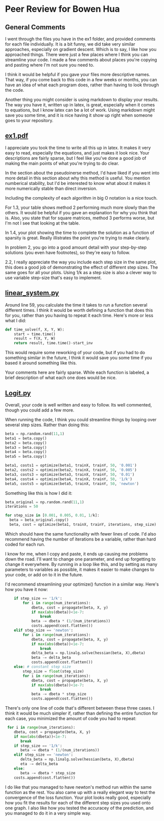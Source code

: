 # Peer Review for Bowen Hua

## General Comments

I went through the files you have in the ex1 folder, and provided comments for each file individually. It is a bit funny, we did take very similar approaches, especially on gradient descent. Which is to say, I like how you approached things. There were just a few places where I think you can streamline your code. I made a few comments about places you're copying and pasting where I'm not sure you need to.

I think it would be helpful if you gave your files more descriptive names. That way, if you come back to this code in a few weeks or months, you can have an idea of what each program does, rather than having to look through the code.

Another thing you might consider is using markdown to display your results. The way you have it, written up in latex, is great, especially when it comes to equations, but I know latex can be a lot of work. Using markdown might save you some time, and it is nice having it show up right when someone goes to your repository.

## [ex1.pdf](https://github.com/bowenhua/SDS_385/blob/master/ex1/ex1.pdf)

I appreciate you took the time to write all this up in latex. It makes it very easy to read, especially the equations, and just makes it look nice. Your descriptions are fairly sparse, but I feel like you've done a good job of making the main points of what you're trying to do clear.

In the section about the pseudoinerse method, I'd have liked if you went into more detail in this section about why this method is useful. You mention numberical stability, but I'd be interested to know what about it makes it more numerically stable than direct inversion.

Including the complexity of each algorithm in big O notation is a nice touch.

For 1.3, your table shows method 2 performing much more slowly than the others. It would be helpful if you gave an explanation for why you think that is. Also, you state that for square matrices, method 3 performs worse, but I'm not I see that looking at the table.

In 1.4, your plot showing the time to complete the solution as a function of sparsity is great. Really illistrates the point you're trying to make clearly.

In problem 2, you go into a good amount detail with your step-by-step solutions (you even have footnotes), so they're easy to follow.

2.2, I really appreciate the way you include each step size in the same plot, this does a good job of demonstrating the effect of different step sizes. The same goes for all your plots. Using 1/k as a step size is also a clever way to use variable step-size that's easy to implement.

## [linear_system.py](https://github.com/bowenhua/SDS_385/blob/master/ex1/linear_system.py)

Around line 59, you calculate the time it takes to run a function several different times. I think it would be worth defining a function that does this for you, rather than you having to repeat it each time. Here's more or less what I did:

```python
def time_solve(f, X, Y, W):
    start = time.time()
    result = f(X, Y, W)
    return result, time.time()-start_inv
```

This would require some reworking of your code, but if you had to do something similar in the future, I think it would save you some time if you based it around something like this.    

Your comments here are fairly sparse. While each function is labeled, a brief description of what each one does would be nice.

## [Logit.py](https://github.com/bowenhua/SDS_385/blob/master/ex1/logit.py)
Overall, your code is well written and easy to follow. Its well commented, though you could add a few more. 

When running the code, I think you could streamline things by looping over several step sizes. Rather than doing this:

```python
beta = np.random.rand(11,1) 
beta1 = beta.copy()
beta2 = beta.copy()
beta3 = beta.copy()
beta4 = beta.copy()
beta5 = beta.copy()

beta1, costs1 = optimize(beta1, trainX, trainY, 50, '0.001')
beta2, costs2 = optimize(beta2, trainX, trainY, 50, '0.005')
beta3, costs3 = optimize(beta3, trainX, trainY, 50, '0.01')
beta4, costs4 = optimize(beta4, trainX, trainY, 50, '1/k')
beta5, costs5 = optimize(beta5, trainX, trainY, 50, 'newton')
```
Something like this is how I did it:

```python
beta_original = np.random.rand(11,1)
iterations = 50

for step_size in [0.001, 0.005, 0.01, 1/k]:
  beta = beta_original.copy()
  beta, cost = optimize(beta1, trainX, trainY, iterations, step_size)
```

Which should have the same functionality with fewer lines of code. I'd also recommend having the number of iterations be a variable, rather than hard coded for each run. 

I know for me, when I copy and paste, it ends up causing me problems down the road. I'll want to change one parameter, and end up forgetting to change it everywhere. By running in a loop like this, and by setting as many parameters to variables as possible, it makes it easier to make changes to your code, or add on to it in the future. 

I'd recommend streamlining your optimize() function in a similar way. Here's how you have it now:

```python
    if step_size == '1/k':
        for i in range(num_iterations):      
            dbeta, cost = propagate(beta, X, y) 
            if max(abs(dbeta))<1e-7:
                break
            beta -= dbeta * (1/(num_iterations))  
            costs.append(cost.flatten())
    elif step_size == 'newton':
        for i in range(num_iterations):
            dbeta, cost = propagate(beta, X, y)
            if max(abs(dbeta))<1e-7:
                break
            delta_beta = np.linalg.solve(hessian(beta, X),dbeta)            
            beta -= delta_beta  
            costs.append(cost.flatten())
    else: # constant step size
        step_size = float(step_size)
        for i in range(num_iterations):
            dbeta, cost = propagate(beta, X, y)  
            if max(abs(dbeta))<1e-7:
                break
            beta -= dbeta * step_size  
            costs.append(cost.flatten())
```

There's only one line of code that's different between these three cases. I think it would be much simpler if, rather than defining the entire function for each case, you minimized the amount of code you had to repeat:

```python
 for i in range(num_iterations):      
    dbeta, cost = propagate(beta, X, y) 
    if max(abs(dbeta))<1e-7:
       break
    if step_size == '1/k':
       beta -= dbeta * (1/(num_iterations)) 
    elif step_size == 'newton':
       delta_beta = np.linalg.solve(hessian(beta, X),dbeta)            
       eta -= delta_beta
    else:
       beta -= dbeta * step_size
    costs.append(cost.flatten())
```

I do like that you managed to have newton's method run within the same function as the rest. You also came up with a really elegant way to test the convergence of the loss function. Your plot looks really good, especially how you fit the results for each of the different step sizes you used onto one graph. I also like how you tested the accuracey of the prediction, and you managed to do it in a very simple way.

